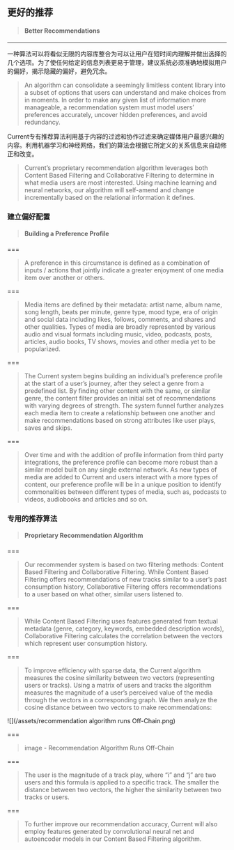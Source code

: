 ## 更好的推荐

> #### Better Recommendations

---

一种算法可以将看似无限的内容库整合为可以让用户在短时间内理解并做出选择的几个选项。为了使任何给定的信息列表更易于管理，建议系统必须准确地模拟用户的偏好，揭示隐藏的偏好，避免冗余。

> An algorithm can consolidate a seemingly limitless content library into a subset of options that users can understand and make choices from in moments. In order to make any given list of information more manageable, a recommendation system must model users’ preferences accurately, uncover hidden preferences, and avoid redundancy.

Current专有推荐算法利用基于内容的过滤和协作过滤来确定媒体用户最感兴趣的内容。利用机器学习和神经网络，我们的算法会根据它所定义的关系信息来自动修正和改变。

> Current’s proprietary recommendation algorithm leverages both Content Based Filtering and Collaborative Filtering to determine in what media users are most interested. Using machine learning and neural networks, our algorithm will self-amend and change incrementally based on the relational information it defines.

### 建立偏好配置

> #### Building a Preference Profile

===

> A preference in this circumstance is defined as a combination of inputs / actions that jointly indicate a greater enjoyment of one media item over another or others.

===

> Media items are defined by their metadata: artist name, album name, song length, beats per minute, genre type, mood type, era of origin and social data including likes, follows, comments, and shares and other qualities. Types of media are broadly represented by various audio and visual formats including music, video, podcasts, posts, articles, audio books, TV shows, movies and other media yet to be popularized.

===

> The Current system begins building an individual’s preference profile at the start of a user’s journey, after they select a genre from a predefined list. By finding other content with the same, or similar genre, the content filter provides an initial set of recommendations with varying degrees of strength. The system funnel further analyzes each media item to create a relationship between one another and make recommendations based on strong attributes like user plays, saves and skips.

===

> Over time and with the addition of profile information from third party integrations, the preference profile can become more robust than a similar model built on any single external network. As new types of media are added to Current and users interact with a more types of content, our preference profile will be in a unique position to identify commonalities between different types of media, such as, podcasts to videos, audiobooks and articles and so on.

### 专用的推荐算法

> #### Proprietary Recommendation Algorithm

===

> Our recommender system is based on two filtering methods: Content Based Filtering and Collaborative Filtering. While Content Based Filtering offers recommendations of new tracks similar to a user’s past consumption history, Collaborative Filtering offers recommendations to a user based on what other, similar users listened to.

===

> While Content Based Filtering uses features generated from textual metadata \(genre, category, keywords, embedded description words\), Collaborative Filtering calculates the correlation between the vectors which represent user consumption history.

===

> To improve efficiency with sparse data, the Current algorithm measures the cosine similarity between two vectors \(representing users or tracks\). Using a matrix of users and tracks the algorithm measures the magnitude of a user’s perceived value of the media through the vectors in a corresponding graph. We then analyze the cosine distance between two vectors to make recommendations:

![](/assets/recommendation algorithm runs Off-Chain.png)

===

> image - Recommendation Algorithm Runs Off-Chain

===

> The user is the magnitude of a track play, where “i” and “j” are two users and this formula is applied to a specific track. The smaller the distance between two vectors, the higher the similarity between two tracks or users.

===

> To further improve our recommendation accuracy, Current will also employ features generated by convolutional neural net and autoencoder models in our Content Based Filtering algorithm.




